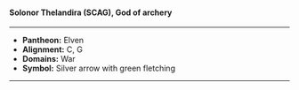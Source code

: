 #### Solonor Thelandira (SCAG), God of archery
___

- **Pantheon:** Elven
- **Alignment:** C, G
- **Domains:** War
- **Symbol:** Silver arrow with green fletching
___
